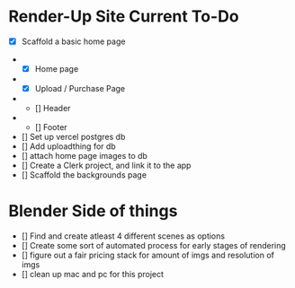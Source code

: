 # Render-Up Site Current To-Do

- [x] Scaffold a basic home page
- - [x] Home page
- - [x] Upload / Purchase Page
- - [] Header
- - [] Footer
- [] Set up vercel postgres db
- [] Add uploadthing for db
- [] attach home page images to db
- [] Create a Clerk project, and link it to the app
- [] Scaffold the backgrounds page

# Blender Side of things

- [] Find and create atleast 4 different scenes as options
- [] Create some sort of automated process for early stages of rendering
- [] figure out a fair pricing stack for amount of imgs and resolution of imgs
- [] clean up mac and pc for this project
